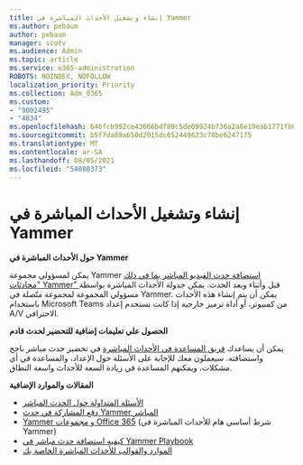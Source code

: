 ```yaml
---
title: إنشاء وتشغيل الأحداث المباشرة في Yammer
ms.author: pebaum
author: pebaum
manager: scotv
ms.audience: Admin
ms.topic: article
ms.service: o365-administration
ROBOTS: NOINDEX, NOFOLLOW
localization_priority: Priority
ms.collection: Adm_O365
ms.custom:
- "9002495"
- "4834"
ms.openlocfilehash: 646fcb992ce43666bdf89c5de09924b736a2a8e19eab1771fb6b320b22310eb6
ms.sourcegitcommit: b5f7da89a650d2915dc652449623c78be6247175
ms.translationtype: MT
ms.contentlocale: ar-SA
ms.lasthandoff: 08/05/2021
ms.locfileid: "54080373"
---
```

# <a name="create-and-run-live-events-in-yammer"></a>إنشاء وتشغيل الأحداث المباشرة في Yammer

**حول الأحداث المباشرة في Yammer**

يمكن لمسؤولي مجموعة Yammer [استضافة حدث الفيديو المباشر بما في ذلك "محادثات Yammer" ](https://docs.microsoft.com/yammer/manage-yammer-groups/yammer-live-events) قبل وأثناء وبعد الحدث. يمكن جدولة الأحداث المباشرة بواسطة مسؤولي المجموعة لمجموعة متّصلة في Yammer. يمكن أن يتم إنشاء هذه الأحداث باستخدام Microsoft Teams من كمبيوتر، أو أداة ترميز خارجية إذا كانت تستخدم إعداد A/V الاحترافي.

**الحصول علي تعليمات إضافية للتحضير لحدث قادم**

يمكن أن يساعدك [فريق المساعدة في الأحداث المباشرة](https://aka.ms/AA87gbh) في تحضير حدث مباشر ناجح واستضافته. سيعملون معك للإجابة على الأسئلة حول الإعداد، والمساعدة في أي مشكلات، ويمكنهم المساعدة في زيادة السعة للأحداث واسعة النطاق.

**المقالات والموارد الإضافية**

- [الأسئلة المتداولة حول الحدث المباشر](https://support.office.com/article/43bbd59d-a734-4c8f-923d-6a239d137d34)
- [دفع المشاركة في حدث Yammer المباشر](https://support.office.com/article/drive-engagement-in-a-yammer-live-event-c0244ad8-6dcb-419c-add9-2e4a00543412?ui=en-US&rs=en-US&ad=US)
- [ Yammer و مجموعات Office 365](https://docs.microsoft.com/yammer/manage-yammer-groups/yammer-and-office-365-groups) (شرط أساسي هام للأحداث المباشرة في Yammer)
- [كيفيه استضافة حدث مباشر في Yammer Playbook](https://aka.ms/LiveEventsinYammerplaybook)
- [الموارد والقوالب للأحداث المباشرة الخاصة بك](https://aka.ms/LiveEventYammerTemplates)
